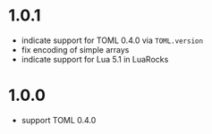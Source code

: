 # 1.0.1
* indicate support for TOML 0.4.0 via `TOML.version`
* fix encoding of simple arrays
* indicate support for Lua 5.1 in LuaRocks

# 1.0.0
* support TOML 0.4.0
